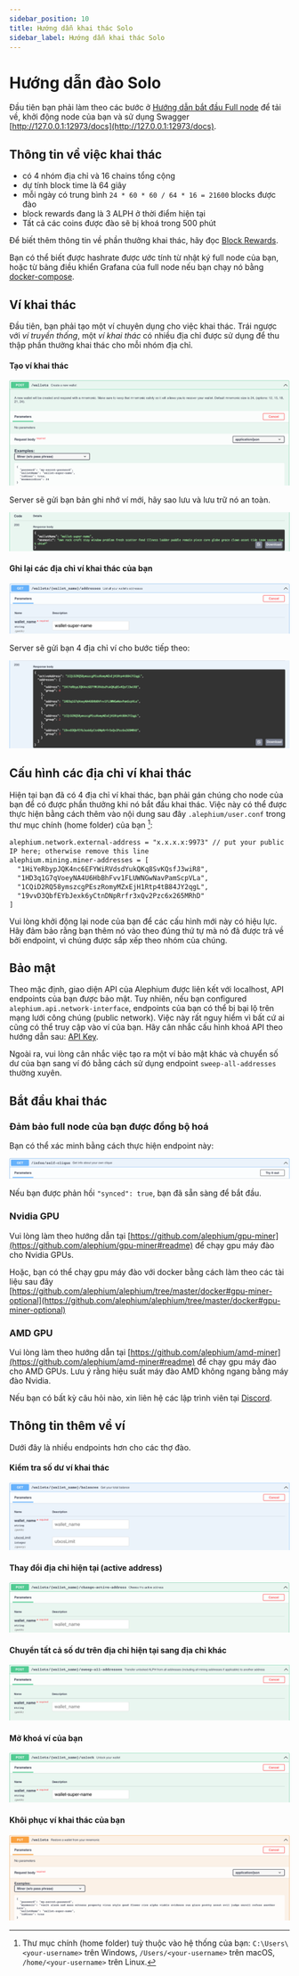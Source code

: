 ```yaml
---
sidebar_position: 10
title: Hướng dẫn khai thác Solo
sidebar_label: Hướng dẫn khai thác Solo 
---
```


# Hướng dẫn đào Solo 

Đầu tiên bạn phải làm theo các bước ở [Hướng dẫn bắt đầu Full node](full-node/getting-started.md) để tải về, khởi động node của bạn và sử dụng Swagger [http://127.0.0.1:12973/docs](http://127.0.0.1:12973/docs).

## Thông tin về việc khai thác 

- có 4 nhóm địa chỉ và 16 chains tổng cộng
- dự tính block time là 64 giây
- mỗi ngày có trung bình `24 * 60 * 60 / 64 * 16 = 21600` blocks được đào
- block rewards đang là 3 ALPH ở thời điểm hiện tại 
- Tất cả các coins được đào sẽ bị khoá trong 500 phút 

Để biết thêm thông tin về phần thưởng khai thác, hãy đọc [Block Rewards](https://medium.com/@alephium/alephium-block-rewards-72d9fb9fde33).

Bạn có thể biết được hashrate được ước tính từ nhật ký full node của bạn, hoặc từ bảng điều khiển Grafana của full node nếu bạn chạy nó bằng [docker-compose](full-node/docker-guide.md).

## Ví khai thác 

Đầu tiên, bạn phải tạo một ví chuyên dụng cho việc khai thác. Trái ngược với _ví truyền thống_, một _ví khai thác_ có nhiều địa chỉ được sử dụng để thu thập phần thưởng khai thác cho mỗi nhóm địa chỉ.

#### Tạo ví khai thác 

![miner-wallet-create-query](media/miner-wallet-create-query.png)

Server sẽ gửi bạn bản ghi nhớ ví mới, hãy sao lưu và lưu trữ nó an toàn. 

![miner-wallet-create-response](media/miner-wallet-create-response.png)

#### Ghi lại các địa chỉ ví khai thác của bạn 

![miner-wallet-list-addresses-query](media/miner-wallet-list-addresses-query.png)

Server sẽ gửi bạn 4 địa chỉ ví cho bước tiếp theo:

![miner-wallet-list-addresses-response](media/miner-wallet-list-addresses-response.png)

## Cấu hình các địa chỉ ví khai thác

Hiện tại bạn đã có 4 địa chỉ ví khai thác, bạn phải gán chúng cho node của bạn để có được phần thưởng khi nó bắt đầu khai thác. Việc này có thể được thực hiện bằng cách thêm vào nội dung sau đây `.alephium/user.conf` trong thư mục chính (home folder) của bạn [^1]:

    alephium.network.external-address = "x.x.x.x:9973" // put your public IP here; otherwise remove this line
    alephium.mining.miner-addresses = [
      "1HiYeRbypJQK4nc6EFYWiRVdsdYukQKq8SvKQsfJ3wiR8",
      "1HD3q1G7qVoeyNA4U6HbBhFvv1FLUWNGwNavPamScpVLa",
      "1CQiD2RQ58ymszcgPEszRomyMZxEjH1Rtp4tB84JY2qgL",
      "19vvD3QbfEYbJexk6yCtnDNpRrfr3xQv2Pzc6x265MRhD"
    ]

Vui lòng khởi động lại node của bạn để các cấu hình mới này có hiệu lực. Hãy đảm bảo rằng bạn thêm nó vào theo đúng thứ tự mà nó đã được trả về bởi endpoint, vì chúng được sắp xếp theo nhóm của chúng. 

## Bảo mật

Theo mặc định, giao diện API của Alephium được liên kết với localhost, API endpoints của bạn được bảo mật. Tuy nhiên, nếu bạn configured `alephium.api.network-interface`, endpoints của bạn có thể bị bại lộ trên mạng lưới công chúng (public network). Việc này rất nguy hiểm vì bất cứ ai cũng có thể truy cập vào ví của bạn. Hãy cân nhắc cấu hình khoá API theo hướng dẫn sau: [API Key](full-node/full-node-more.md#api-key).

Ngoài ra, vui lòng cân nhắc việc tạo ra một ví bảo mật khác và chuyển số dư của bạn sang ví đó bằng cách sử dụng endpoint `sweep-all-addresses` thường xuyên.

## Bắt đầu khai thác

### Đảm bảo full node của bạn được đồng bộ hoá 

Bạn có thể xác minh bằng cách thực hiện endpoint này:

![full-node-synced-query](media/full-node-synced-query.png)

Nếu bạn được phản hồi `"synced": true`, bạn đã sẵn sàng để bắt đầu.

### Nvidia GPU

Vui lòng làm theo hướng dẫn tại [https://github.com/alephium/gpu-miner](https://github.com/alephium/gpu-miner#readme) để chạy gpu máy đào cho Nvidia GPUs.

Hoặc, bạn có thể chạy gpu máy đào với docker bằng cách làm theo các tài liệu sau đây [https://github.com/alephium/alephium/tree/master/docker#gpu-miner-optional](https://github.com/alephium/alephium/tree/master/docker#gpu-miner-optional)

### AMD GPU

Vui lòng làm theo hướng dẫn tại [https://github.com/alephium/amd-miner](https://github.com/alephium/amd-miner#readme) để chạy gpu máy đào cho AMD GPUs. Lưu ý rằng hiệu suất máy đào AMD không ngang bằng máy đào Nvidia. 

Nếu bạn có bất kỳ câu hỏi nào, xin liên hệ các lập trình viên tại [Discord](https://alephium.org/discord).

## Thông tin thêm về ví 

Dưới đây là nhiều endpoints hơn cho các thợ đào. 

#### Kiểm tra số dư ví khai thác

![miner-wallet-balance-query](media/miner-wallet-balance-query.png)

#### Thay đổi địa chỉ hiện tại (active address)

![miner-wallet-change-active-address](media/miner-wallet-change-active-address.png)

#### Chuyển tất cả số dư trên địa chỉ hiện tại sang địa chỉ khác 

![miner-wallet-sweep-all-query](media/miner-wallet-sweep-all-query.png)

#### Mở khoá ví của bạn

![miner-wallet-unlock-query](media/miner-wallet-unlock-query.png)

#### Khôi phục ví khai thác của bạn 

![miner-wallet-restore-query](media/miner-wallet-restore-query.png)

[^1]: Thư mục chính (home folder) tuỳ thuộc vào hệ thống của bạn: `C:\Users\<your-username>` trên Windows, `/Users/<your-username>` trên macOS, `/home/<your-username>` trên Linux.
